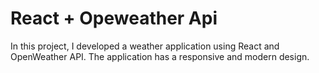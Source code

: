 # React + Opeweather Api

In this project, I developed a weather application using React and OpenWeather API. The application has a responsive and modern design.
